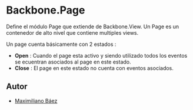 Backbone.Page
===
Define el módulo Page que extiende de Backbone.View. Un Page es un contenedor de alto nivel que contiene multiples views. 

Un page cuenta básicamente con 2 estados :

* **Open** : Cuando el page esta activo y siendo utilizado todos los eventos se ecuentran asociados al page en este estado.
* **Close** : El page en este estado no cuenta con eventos asociados.

Autor
---
* [Maximiliano Báez](mailto:maxibaezpy@gmail.com)
